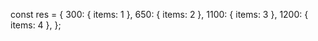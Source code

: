   <Row className="d-flex justify-content-around">
        <Col sm="12" className=" d-flex justify-content-center">
          <AliceCarousel
            responsive={res}
            autoPlayInterval={3000}
            autoPlayDirection="rtl"
            autoPlay={true}
            infinite={true}
            mouseTracking
            disableButtonsControls={true}>
            <ProductCard title="1" />
            <ProductCard title="2" />
            <ProductCard title="3" />
            <ProductCard title="4" />
            <ProductCard title="5" />
            <ProductCard title="6" />
            <ProductCard title="7" />
          </AliceCarousel>
        </Col>
      </Row>

const res = {
300: { items: 1 },
650: { items: 2 },
1100: { items: 3 },
1200: { items: 4 },
};
